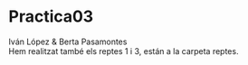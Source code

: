 # Practica03
Iván López & Berta Pasamontes
<br> Hem realitzat també els reptes 1 i 3, están a la carpeta reptes.
